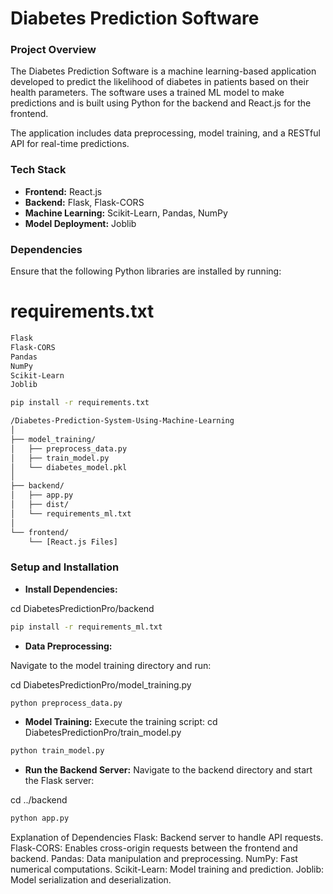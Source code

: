 # Diabetes Prediction Software

### Project Overview
The Diabetes Prediction Software is a machine learning-based application developed to predict the likelihood of diabetes in patients based on their health parameters. The software uses a trained ML model to make predictions and is built using Python for the backend and React.js for the frontend.

The application includes data preprocessing, model training, and a RESTful API for real-time predictions.

### Tech Stack
- **Frontend:** React.js  
- **Backend:** Flask, Flask-CORS  
- **Machine Learning:** Scikit-Learn, Pandas, NumPy  
- **Model Deployment:** Joblib  

### Dependencies
Ensure that the following Python libraries are installed by running:

# requirements.txt
```bash
Flask
Flask-CORS
Pandas
NumPy
Scikit-Learn
Joblib
```

```bash
pip install -r requirements.txt
```

```bash
/Diabetes-Prediction-System-Using-Machine-Learning
│
├── model_training/
│   ├── preprocess_data.py
│   ├── train_model.py
│   └── diabetes_model.pkl
│
├── backend/
│   ├── app.py
│   ├── dist/
│   └── requirements_ml.txt
│
└── frontend/
    └── [React.js Files]
```
### Setup and Installation
- **Install Dependencies:**

cd DiabetesPredictionPro/backend
```bash
pip install -r requirements_ml.txt
```

- **Data Preprocessing:**

Navigate to the model training directory and run:

cd DiabetesPredictionPro/model_training.py
```bash
python preprocess_data.py
```
- **Model Training:**
Execute the training script:
cd DiabetesPredictionPro/train_model.py
```bash
python train_model.py
```
- **Run the Backend Server:**
Navigate to the backend directory and start the Flask server:

cd ../backend
```bash
python app.py
```
Explanation of Dependencies
Flask: Backend server to handle API requests.
Flask-CORS: Enables cross-origin requests between the frontend and backend.
Pandas: Data manipulation and preprocessing.
NumPy: Fast numerical computations.
Scikit-Learn: Model training and prediction.
Joblib: Model serialization and deserialization.

